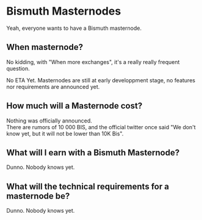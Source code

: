 # Bismuth Masternodes

Yeah, everyone wants to have a Bismuth masternode.

## When masternode?

No kidding, with "When more exchanges", it's a really really frequent question.

No ETA Yet.
Masternodes are still at early developpment stage, no features nor requirements are announced yet.

## How much will a Masternode cost?

Nothing was officially announced.  
There are rumors of 10 000 BIS, and the official twitter once said "We don't know yet, but it will not be lower than 10K Bis".

## What will I earn with a Bismuth Masternode?

Dunno.
Nobody knows yet.

## What will the technical requirements for a masternode be?

Dunno.
Nobody knows yet.
